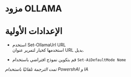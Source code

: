 ﻿# مزود OLLAMA  

# الإعدادات الأولية  

* استخدم Set-OllamaUrl URL  
استخدمها كخيار لتمرير عنوان URL بديل.

* قم بتكوين نموذج افتراضي باستخدام `Set-AiDefaultMode Nome`


_تمت الترجمة تلقائيًا باستخدام PowershAI و IA_
